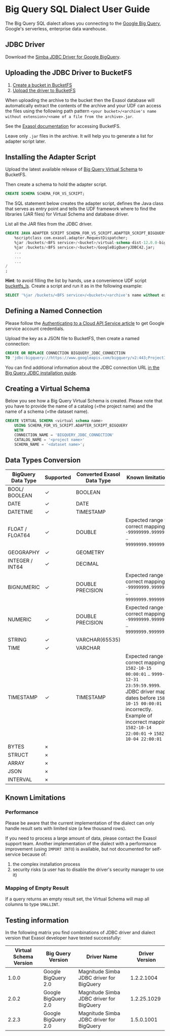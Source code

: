 # Big Query SQL Dialect User Guide

The Big Query SQL dialect allows you connecting to the [Google Big Query](https://cloud.google.com/bigquery/), Google's serverless, enterprise data warehouse.

## JDBC Driver

Download the [Simba JDBC Driver for Google BigQuery](https://cloud.google.com/bigquery/docs/reference/odbc-jdbc-drivers#current_jdbc_driver).

## Uploading the JDBC Driver to BucketFS

1. [Create a bucket in BucketFS](https://docs.exasol.com/administration/on-premise/bucketfs/create_new_bucket_in_bucketfs_service.htm)
1. [Upload the driver to BucketFS](https://docs.exasol.com/administration/on-premise/bucketfs/accessfiles.htm)

When uploading the archive to the bucket then the Exasol database will automatically extract the contents of the archive and your UDF can access the files using the following path pattern `<your bucket>/<archive's name without extension>/<name of a file from the archive>.jar`.

See the [Exasol documentation](https://docs.exasol.com/db/latest/database_concepts/bucketfs/database_access.htm) for accessing BucketFS.

Leave only `.jar` files in the archive. It will help you to generate a list for adapter script later.

## Installing the Adapter Script

Upload the latest available release of [Big Query Virtual Schema](https://github.com/exasol/bigquery-virtual-schema/releases) to BucketFS.

Then create a schema to hold the adapter script.

```sql
CREATE SCHEMA SCHEMA_FOR_VS_SCRIPT;
```

The SQL statement below creates the adapter script, defines the Java class that serves as entry point and tells the UDF framework where to find the libraries (JAR files) for Virtual Schema and database driver.

List all the JAR files from the JDBC driver.

```sql
CREATE JAVA ADAPTER SCRIPT SCHEMA_FOR_VS_SCRIPT.ADAPTER_SCRIPT_BIGQUERY AS
    %scriptclass com.exasol.adapter.RequestDispatcher;
    %jar /buckets/<BFS service>/<bucket>/virtual-schema-dist-12.0.0-bigquery-3.0.0.jar;
    %jar /buckets/<BFS service>/<bucket>/GoogleBigQueryJDBC42.jar;
    ...
    ...
    ...
/
;
```

**Hint**: to avoid filling the list by hands, use a convenience UDF script [bucketfs_ls](https://github.com/exasol/exa-toolbox/blob/master/utilities/bucketfs_ls.sql). Create a script and run it as in the following example:

```sql
SELECT '%jar /buckets/<BFS service>/<bucket>/<archive's name without extension if used>/'|| files || ';' FROM (SELECT EXA_toolbox.bucketfs_ls('/buckets/<BFS service>/<bucket>/<archive's name without extension if used>/') files );
```

## Defining a Named Connection

Please follow the [Authenticating to a Cloud API Service article](https://cloud.google.com/docs/authentication/) to get Google service account credentials.

Upload the key as a JSON file to BucketFS, then create a named connection:

```sql
CREATE OR REPLACE CONNECTION BIGQUERY_JDBC_CONNECTION
TO 'jdbc:bigquery://https://www.googleapis.com/bigquery/v2:443;ProjectId=<your project id>;OAuthType=0;OAuthServiceAcctEmail=<service account email>;OAuthPvtKeyPath=/<path to the bucket>/<name of the key file>';
```

You can find additional information about the JDBC connection URL [in the Big Query JDBC installation guide](https://storage.googleapis.com/simba-bq-release/jdbc/Simba%20Google%20BigQuery%20JDBC%20Connector%20Install%20and%20Configuration%20Guide_1.5.0.1001.pdf).

## Creating a Virtual Schema

Below you see how a Big Query Virtual Schema is created. Please note that you have to provide the name of a catalog (=the project name) and the name of a schema (=the dataset name).

```sql
CREATE VIRTUAL SCHEMA <virtual schema name>
    USING SCHEMA_FOR_VS_SCRIPT.ADAPTER_SCRIPT_BIGQUERY
    WITH
    CONNECTION_NAME = 'BIGQUERY_JDBC_CONNECTION'
    CATALOG_NAME = '<project name>'
    SCHEMA_NAME = '<dataset name>';
```

## Data Types Conversion

BigQuery Data Type | Supported | Converted Exasol Data Type | Known limitations
-------------------|-----------|----------------------------|-------------------
BOOL/ BOOLEAN      |  ✓        | BOOLEAN                    |
DATE               |  ✓        | DATE                       |
DATETIME           |  ✓        | TIMESTAMP                  |
FLOAT / FLOAT64    |  ✓        | DOUBLE                     | Expected range for correct mapping: `-99999999.99999999` .. `99999999.99999999`.
GEOGRAPHY          |  ✓        | GEOMETRY                   |
INTEGER / INT64    |  ✓        | DECIMAL                    |
BIGNUMERIC         |  ✓        | DOUBLE PRECISION           | Expected range for correct mapping: `-99999999.99999999` .. `99999999.99999999`.
NUMERIC            |  ✓        | DOUBLE PRECISION           | Expected range for correct mapping: `-99999999.99999999` .. `99999999.99999999`.
STRING             |  ✓        | VARCHAR(65535)             |
TIME               |  ✓        | VARCHAR                    |
TIMESTAMP          |  ✓        | TIMESTAMP                  | Expected range for correct mapping: `1582-10-15 00:00:01` .. `9999-12-31 23:59:59.9999`. JDBC driver maps dates before `1582-10-15 00:00:01` incorrectly. Example of incorrect mapping: `1582-10-14 22:00:01` -> `1582-10-04 22:00:01`
BYTES              |  ×        |                            |
STRUCT             |  ×        |                            |
ARRAY              |  ×        |                            |
JSON               |  ×        |                            |
INTERVAL           |  ×        |                            |

## Known Limitations

### Performance

Please be aware that the current implementation of the dialect can only handle result sets with limited size (a few thousand rows).

If you need to process a large amount of data, please contact the Exasol support team. Another implementation of the dialect with a performance improvement (using `IMPORT INTO`) is available, but not documented for self-service because of:

1. the complex installation process
1. security risks (a user has to disable the driver's security manager to use it)

### Mapping of Empty Result

If a query returns an empty result set, the Virtual Schema will map all columns to type `SMALLINT`.

## Testing information

In the following matrix you find combinations of JDBC driver and dialect version that Exasol developer have tested successfully:

Virtual Schema Version | Big Query Version   | Driver Name                              | Driver Version
-----------------------|---------------------|------------------------------------------|-----------------
 1.0.0                 | Google BigQuery 2.0 | Magnitude Simba JDBC driver for BigQuery | 1.2.2.1004
 2.0.2                 | Google BigQuery 2.0 | Magnitude Simba JDBC driver for BigQuery | 1.2.25.1029
 2.2.3                 | Google BigQuery 2.0 | Magnitude Simba JDBC driver for BigQuery | 1.5.0.1001
